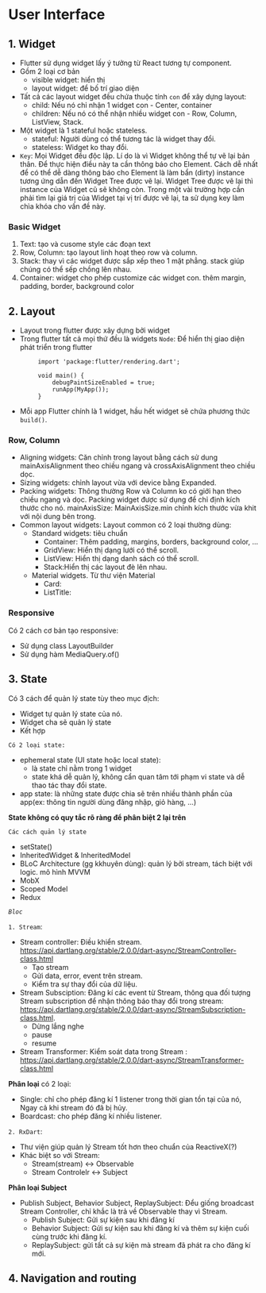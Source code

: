 # User Interface

## 1. Widget
- Flutter sử dụng widget lấy ý tưởng từ React tương tự component.
- Gồm 2 loại cơ bản 
    - visible widget: hiển thị
    - layout widget: để bố trí giao diện
- Tất cả các layout widget đều chứa thuộc tính `con` để xây dựng layout:
    - child: Nếu nó chỉ nhận 1 widget con - Center, container
    - children: Nếu nó có thể nhận nhiều widget con - Row, Column, ListView, Stack.
- Một widget là 1 stateful hoặc stateless.
    - stateful: Người dùng có thể tương tác là widget thay đổi.
    - stateless: Widget ko thay đổi.
- `Key`:  Mọi Widget đều độc lập. Lí do là vì Widget không thể tự vẽ lại bản thân. Để thực hiện điều này ta cần thông báo cho Element. Cách dễ nhất để có thể dễ dàng thông báo cho Element là làm bẩn (dirty) instance tương ứng dẫn đến Widget Tree được vẽ lại. Widget Tree được vẽ lại thì instance của Widget cũ sẽ không còn. Trong một vài trường hợp cần phải tìm lại giá trị của Widget tại vị trí được vẽ lại, ta sử dụng key làm chìa khóa cho vấn đề này.
### Basic Widget
1. Text: tạo và cusome style các đoạn text
2. Row, Column: tạo layout linh hoạt theo row và column.
3. Stack: thay vì các widget được sắp xếp theo 1 mặt phẳng. stack giúp chúng có thể sếp chồng lên nhau.
4. Container: widget cho phép customize các widget con. thêm margin, padding, border, background color

## 2. Layout

- Layout trong flutter được xây dựng bởi widget
- Trong flutter tất cả mọi thứ đều là widgets
`Node`: Để hiển thị giao diện phát triển trong flutter
   ```
        import 'package:flutter/rendering.dart';

        void main() {
            debugPaintSizeEnabled = true;
            runApp(MyApp());
        }
   ```
- Mỗi app Flutter chính là 1 widget, hầu hết widget sẽ chứa phương thức `build()`.

### Row, Column
- Aligning widgets: Căn chỉnh trong layout bằng cách sử dung mainAxisAlignment theo chiều ngang và crossAxisAlignment theo chiều dọc.
- Sizing widgets: chỉnh layout vừa với device bằng Expanded.
- Packing widgets: Thông thường Row và Column ko có giới hạn theo chiều ngang và dọc. Packing widget được sử dụng để chỉ định kích thước cho nó. mainAxisSize: MainAxisSize.min chỉnh kích thước vừa khit với nội dung bên trong.
- Common layout widgets: Layout common có 2 loại thường dùng:
    - Standard widgets: tiêu chuẩn 
        - Container: Thêm padding, margins, borders, background color, ...
        - GridView: Hiển thị dạng lưới có thể scroll.
        - ListView: Hiển thị dạng danh sách có thể scroll.
        - Stack:Hiển thị các layout đè lên nhau.
    - Material widgets. Từ thư viện Material
        - Card:
        - ListTitle:

### Responsive
Có 2 cách cơ bản tạo responsive:
- Sử dụng class LayoutBuilder
- Sử dụng hàm MediaQuery.of()

## 3. State
Có 3 cách để quản lý state tùy theo mục địch:
- Widget tự quản lý state của nó.
- Widget cha sẽ quản lý state
- Kết hợp

`Có 2 loại state:`
- ephemeral state (UI state hoặc local state): 
    - là state chỉ nằm trong 1 widget
    - state khá dễ quản lý, không cẩn quan tâm tới phạm vi state và dễ thao tác thay đổi state.
- app state: là những state được chia sẽ trên nhiều thành phần của app(ex: thông tin người dùng đăng nhập, giỏ hàng, ...)

**State không có quy tắc rõ ràng để phân biệt 2 lại trên**

`Các cách quản lý state`
- setState()
- InheritedWidget & InheritedModel
- BLoC Architecture (gg kkhuyên dùng): quản lý bởi stream, tách biệt với logic. mô hình MVVM
- MobX
- Scoped Model
- Redux

*`Bloc`*

`1. Stream`: 
- Stream controller: Điều khiển stream. https://api.dartlang.org/stable/2.0.0/dart-async/StreamController-class.html
    - Tạo stream
    - Gửi data, error, event trên stream.
    - Kiểm tra sự thay đổi của dữ liệu.
- Stream Subsciption: Đăng kí các event từ Stream, thông qua đối tượng Stream subscription để nhận thông báo thay đổi trong stream: https://api.dartlang.org/stable/2.0.0/dart-async/StreamSubscription-class.html.
    - Dừng lắng nghe
    - pause
    - resume
- Stream Transformer: Kiểm soát data trong Stream : https://api.dartlang.org/stable/2.0.0/dart-async/StreamTransformer-class.html

**Phân loại** có 2 loại:
- Single: chỉ cho phép đăng kí 1 listener trong thời gian tồn tại của nó, Ngay cả khi stream đó đã bị hủy.
- Boardcast: cho phép đăng kí nhiều listener.

`2. RxDart`:
- Thư viện giúp quản lý Stream tốt hơn theo chuẩn của ReactiveX(?)
- Khác biệt so với Stream: 
    - Stream(stream) <-> Observable<Rxdart>
    - Stream Controlelr <-> Subject

**Phân loại Subject**
- Publish Subject, Behavior Subject, ReplaySubject: Đểu giống broadcast Stream Controller, chỉ khắc là trả về Observable thay vì Stream. 
    - Publish Subject: Gửi sự kiện sau khi đăng kí
    - Behavior Subject: Gửi sự kiện sau khi đăng kí và thêm sự kiện cuối cùng trước khi đăng kí.
    - ReplaySubject: gửi tất cả sự kiện mà stream đã phát ra cho đăng kí mới.
    
 
## 4. Navigation and routing
